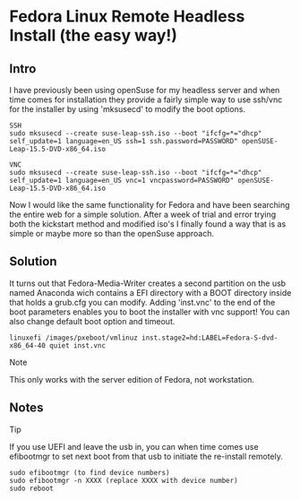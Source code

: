 # Fedora Linux Remote Headless Install (the easy way!)

## Intro
I have previously been using openSuse for my headless server and when time comes for installation they provide a fairly simple way to use ssh/vnc for the installer by using 'mksusecd' to modify the boot options.

```
SSH
sudo mksusecd --create suse-leap-ssh.iso --boot "ifcfg=*="dhcp" self_update=1 language=en_US ssh=1 ssh.password=PASSWORD" openSUSE-Leap-15.5-DVD-x86_64.iso

VNC
sudo mksusecd --create suse-leap-ssh.iso --boot "ifcfg=*="dhcp" self_update=1 language=en_US vnc=1 vncpassword=PASSWORD" openSUSE-Leap-15.5-DVD-x86_64.iso

```

Now I would like the same functionality for Fedora and have been searching the entire web for a simple solution.
After a week of trial and error trying both the kickstart method and modified iso's I finally found a way that is as simple or
maybe more so than the openSuse approach.

## Solution
It turns out that Fedora-Media-Writer creates a second partition on the usb named Anaconda wich contains a EFI directory with a BOOT directory inside that holds a grub.cfg you can modify. Adding 'inst.vnc' to the end of the boot parameters enables you to boot the installer with vnc support! You can also change default boot option and timeout.

```
linuxefi /images/pxeboot/vmlinuz inst.stage2=hd:LABEL=Fedora-S-dvd-x86_64-40 quiet inst.vnc
```

>[!NOTE]
>This only works with the server edition of Fedora, not workstation.

## Notes
>[!TIP]
>If you use UEFI and leave the usb in, you can when time comes use efibootmgr to set next boot from that usb to initiate the re-install remotely.
>
>```
>sudo efibootmgr (to find device numbers)
>sudo efibootmgr -n XXXX (replace XXXX with device number)
>sudo reboot
>```
